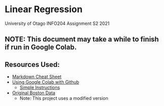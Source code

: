 # Linear Regression
University of Otago INFO204 Assignment S2 2021
## NOTE: This document may take a while to finish if run in Google Colab.
## Resources Used:
- [Markdown Cheat Sheet](https://www.markdownguide.org/cheat-sheet/)
- [Using Google Colab with Github](https://colab.research.google.com/github/googlecolab/colabtools/blob/master/notebooks/colab-github-demo.ipynb#scrollTo=K-NVg7RjyeTk)
  - [Simple Instructions](https://colab.research.google.com/drive/1xXV086JI9peVIJpwmGqOROA7V6fCFa1y?usp=sharing) 
- [Original Boston Data](https://www.cs.toronto.edu/~delve/data/boston/bostonDetail.html)
  - Note: This project uses a modified version

